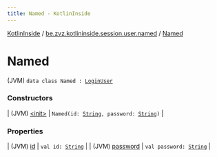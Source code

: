 ```yaml
---
title: Named - KotlinInside
---
```


[KotlinInside](../../index.html) / [be.zvz.kotlininside.session.user.named](../index.html) / [Named](./index.html)

# Named

(JVM) `data class Named : `[`LoginUser`](../../be.zvz.kotlininside.session.user/-login-user/index.html)

### Constructors

| (JVM) [&lt;init&gt;](-init-.html) | `Named(id: `[`String`](https://kotlinlang.org/api/latest/jvm/stdlib/kotlin/-string/index.html)`, password: `[`String`](https://kotlinlang.org/api/latest/jvm/stdlib/kotlin/-string/index.html)`)` |

### Properties

| (JVM) [id](id.html) | `val id: `[`String`](https://kotlinlang.org/api/latest/jvm/stdlib/kotlin/-string/index.html) |
| (JVM) [password](password.html) | `val password: `[`String`](https://kotlinlang.org/api/latest/jvm/stdlib/kotlin/-string/index.html) |

